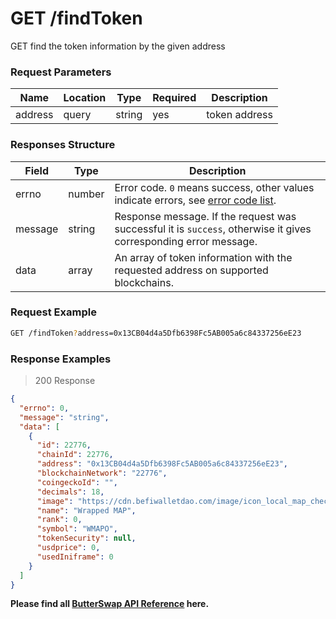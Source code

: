 # GET /findToken

GET find the token information by the given address


### Request Parameters

|Name|Location|Type|Required| Description         |
|---|---|---|---|---------------------|
|address|query|string| yes | token address       |

### Responses Structure

| Field             | Type    | Description                                                                                                      |
|-------------------|---------|------------------------------------------------------------------------------------------------------------------|
| errno             | number  | Error code. `0` means success, other values indicate errors, see [error code list](#errors).                     |
| message           | string  | Response message. If the request was successful it is `success`, otherwise it gives corresponding error message. |
| data              | array   | An array of token information with the requested address on supported blockchains.                               |


### Request Example

```bash
GET /findToken?address=0x13CB04d4a5Dfb6398Fc5AB005a6c84337256eE23
```

### Response Examples

> 200 Response

```json
{
  "errno": 0,
  "message": "string",
  "data": [
    {
      "id": 22776,
      "chainId": 22776,
      "address": "0x13CB04d4a5Dfb6398Fc5AB005a6c84337256eE23",
      "blockchainNetwork": "22776",
      "coingeckoId": "",
      "decimals": 18,
      "image": "https://cdn.befiwalletdao.com/image/icon_local_map_checked_3gfyyv.png",
      "name": "Wrapped MAP",
      "rank": 0,
      "symbol": "WMAPO",
      "tokenSecurity": null,
      "usdprice": 0,
      "usedIniframe": 0
    }
  ]
}
```


**Please find all [ButterSwap API Reference](https://bs-router-v3.chainservice.io/docs#/) here.**
